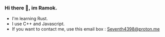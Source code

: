 ### Hi there 👋, im Ramok.

- I'm learning Rust.
- I use C++ and Javascript.
- If you want to contact me, use this email box : Seventh4398@proton.me
